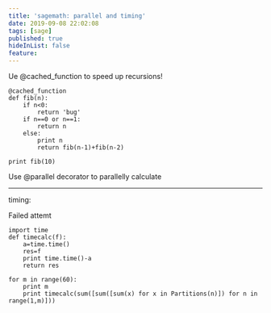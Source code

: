```yaml
---
title: 'sagemath: parallel and timing'
date: 2019-09-08 22:02:08
tags: [sage]
published: true
hideInList: false
feature: 
---
```

Ue @cached_function to speed up recursions!

```
@cached_function
def fib(n):
    if n<0:
        return 'bug'
    if n==0 or n==1:
        return n
    else:
        print n
        return fib(n-1)+fib(n-2)
        
print fib(10)
```

Use @parallel decorator to parallelly calculate 




------------

timing:

Failed attemt


```
import time
def timecalc(f):
    a=time.time()
    res=f
    print time.time()-a
    return res

for m in range(60):
    print m
    print timecalc(sum([sum([sum(x) for x in Partitions(n)]) for n in range(1,m)]))
```
